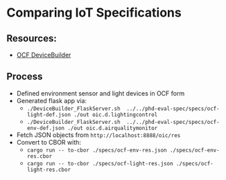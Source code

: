 # Comparing IoT Specifications

## Resources:
- [OCF DeviceBuilder]()

## Process

- Defined environment sensor and light devices in OCF form
- Generated flask app via:
  - `./DeviceBuilder_FlaskServer.sh  ../../phd-eval-spec/specs/ocf-light-def.json ./out oic.d.lightingcontrol`
  - `./DeviceBuilder_FlaskServer.sh  ../../phd-eval-spec/specs/ocf-env-def.json ./out oic.d.airqualitymonitor`
- Fetch JSON objects from `http://localhost:8888/oic/res`
- Convert to CBOR with:
  - `cargo run -- to-cbor ./specs/ocf-env-res.json ./specs/ocf-env-res.cbor`
  - `cargo run -- to-cbor ./specs/ocf-light-res.json ./specs/ocf-light-res.cbor`

